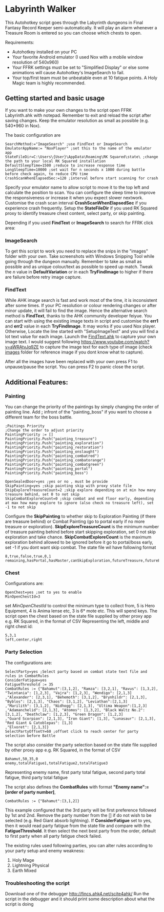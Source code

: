 # Labyrinth Walker

This Autohotkey script goes through the Labyrinth dungeons in Final Fantasy Record Keeper semi-automatically. It will play an alarm whenever a Treasure Room is entered so you can choose which chests to open.

Requirements:

- Autohotkey installed on your PC
- Your favorite Android emulator (I used Nox with a mobile window resolution of 540x960)
- Your FFRK settings must be set to "Simplified Display" or else some animations will cause Autohotkey's ImageSearch to fail.
- Your top/first team must be unbeatable even at 10 fatigue points. A Holy Magic team is highly recommended.

## Getting started and basic usage
If you want to make your own changes to the script open FFRK Labyrinth.ahk with notepad. Remember to exit and reload the script after saving changes. Keep the emulator resolution as small as possible (e.g. 540*960 in Nox).

The basic configuration are 
```AutoHotkey
SearchMethod:="ImageSearch" ;use FindText or ImageSearch
EmulatorAppName:= "NoxPlayer" ;set this to the name of the emulator app
StateFileDir=C:\Users\{User}\AppData\Roaming\RK Squared\state\ ;change the path to your local RK Squared installation
DefaultSleepTime=1500 ;reduce to increase response time
LongSleepTime=10000 ;set wait for n seconds x 1000 during battle before check again, to reduce CPU time
CrashScanWhenElapsedSec:=120 ;interval before start scanning for crash 
```
Specify your emulator name to allow script to move it to the top left and calculate the position to scan. You can configure the sleep time to improve the responsiveness or increase it when you expect slower nextwork.
Customise the crash scan interval **CrashScanWhenElapsedSec** if you experience crash frequently. Setup the **StateFileDir** if you used RK Squared proxy to identify treasure chest content, 
select party, or skip painting.

Depending if you used **FindText** or **ImageSearch** to search for FFRK click area:
### ImageSearch
To get this script to work you need to replace the snips in the "images" folder with your own. Take screenshots with Windows Snipping Tool while going through the dungeon manually. Remember to take as small as possible and as unique colour/text as possible to speed up match. Tweak the *n* value in **DefaultVariation** or in each **TryFindImage** to higher if there are failure before retry image capture.
### FindText
While AHK image search is fast and work most of the time, it is inconsistent after some times. If your PC resolution or colour rendering changes or after minor update, it will fail to find the image. Hence the alternative search method is **FindText**, thanks to the AHK community developer feiyue. 
You can start with using the existing image texts in script and customise the **err1** and **err2** value in each **TryFindImage**. It may works if you used Nox player.
Otherwise, Locate the line started with "SetupImageText" and you will find a lot text value for each image. Launch the [FindText.ahk](./Labyrinth%20Walker/Lib/FindText.ahk) to capture your own image text. I would suggest following https://www.youtube.com/watch?v=aWRAtvJq9ZE to capture the image text for each type of image (check [images](./Labyrinth%20Walker/images) folder for reference image if you dont know what to capture). 


After all the images have been replaced with your own press F1 to unpause/pause the script. You can press F2 to panic close the script. 
## Additional Features:
### Painting
You can change the priority of the paintings by simply changing the order of painting line.
Add **;** infront of the  "painting_boss" if you want to choose a different team for the boss battle.
```AutoHotkey
;Paitings Priority
;Change the order to adjust priority
PaintingPriority := []
PaintingPriority.Push("painting_treasure")
PaintingPriority.Push("painting_exploration")
PaintingPriority.Push("painting_restoration")
PaintingPriority.Push("painting_onslaught")
PaintingPriority.Push("painting_combatred")
PaintingPriority.Push("painting_combatorange")
PaintingPriority.Push("painting_combatgreen")
PaintingPriority.Push("painting_portal")
PaintingPriority.Push("painting_boss")

OpenSealedDoor=yes ;yes or no , must be provide
SkipPainting=yes ;skip painting skip with proxy state file
SkipExploreTreasureCount=2 ;skip explore depending on at min how many treasure behind, set 0 to not skip
SkipCombatExploreCount=0 ;skip combat and end floor early, depending at max how many explore to ignore (also check no treasure left), set -1 to not skip 
```
Configure the **SkipPainting** to whether skip to Exploration Painting (if there are treasure behind) or Combat Painting (go to portal early if no more treasure or exploration). **SkipExploreTreasureCount** is the minimum number of treasure painting behind before start skipping exploration, set 0 not skip exploration and take chance. **SkipCombatExploreCount** is the maximum exploration behind allowed to be ignored before it go to portal/boss early, set -1 if you dont want skip combat.
The state file wil have following format
```
8,true,false,true,0,1
remaining,hasPortal,hasMaster,canSkipExploration,futureTreasure,futureExploration
```
### Chest
Configurations are:
```AutoHotkey
OpenChest=yes ;set to yes to enable
MinOpenChestId=3
```
set *MinOpenChestId* to control the minimum type to collect from, 5 is Hero Equipment, 4 is Anima lense etc, 3 is 6* mote etc. This will spend keys.
The script open the chest based on the state file supplied by other proxy app e.g. RK Squared, in the format of CSV Representing the left, middle and right chest id:
```
5,3,1
left,center,right
``` 
### Party Selection
The configurations are:
```AutoHotkey
SelectParty=yes ;Select party based on combat state text file and rules in CombatRules
ConsiderFatigue=yes
FatigueThreshold := 35
CombatRules := {"Bahamut":[3,1,2], "Ramza": [3,2,1], "Ravus": [1,3,2], "Twintania": [1,2,3], "Vajra": [1,2,3], "Wendigo": [2,1,3]
,"Alexander": [2,3,1], "Behemoth": [3,1,2], "Brynhildr": [2,1,3], "Byblos": [2,1,3], "Chaos": [3,1,2], "Leviathan":[2,1,3]
,"Marilith": [3,1,2], "Nidhogg": [2,1,3], "Ultima Weapon":[1,2,3]
,"Adamanchelid": [2,1,3], "Atomos": [1,3,2], "Black Waltz No.2": [3,1,2], "Deathclaw": [1,2,3], "Green Dragon": [1,2,3]
,"Guard Scorpion": [2,1,3], "Iron Giant": [1,3], "Lunasaur": [2,1,3], "Red Giant & Catoblepas": [1,3]
,"Elvoret": [2,1,3]}
SelectPartyOffsetY=60 ;offset click to reach center for party selection before Battle 
```
The script also consider the party selection based on the state file supplied by other proxy app e.g. RK Squared, in the format of CSV
```
Bahamut,50,35,0
enemy,totalFatigue1,totalFatigue2,totalFatigue3
```
Representing enemy name, first party total fatigue, second party total fatigue, third party total fatigue

The script also defines the __CombatRules__ with format __"Enemy name":= \[order of party number\]__, 
```AutoHotkey
CombatRules := {"Bahamut":[3,1,2]}
```
This example configured that the 3rd party will be first preference followed by 1st and 2nd. Remove the party number from the \[\] if do not wish to be selected (e.g. Red Giant absorb lightning). If __ConsiderFatigue__ set to yes, then it would read party fatigue from the state file and compare with the __FatigueThreshold__.
It then select the next best party from the order, default to first party when all party fatigue check failed.

The existing rules used following parties, you can alter rules according to your party setup and enemy weakness:
1. Holy Mage
2. Lightning Physical
3. Earth Mixed

### Troubleshooting the script
Download one of the debugger http://fincs.ahk4.net/scite4ahk/
Run the script in the debugger and it should print some description about what the script is doing